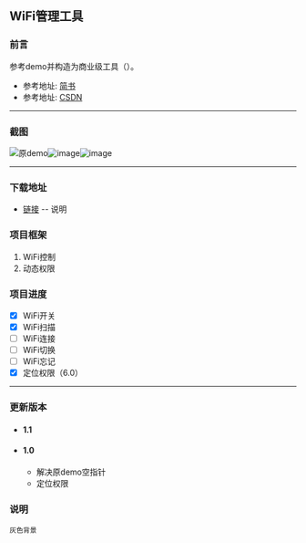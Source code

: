 ## WiFi管理工具

### 前言
  
参考demo并构造为商业级工具（）。

- 参考地址:  [简书](https://www.jianshu.com/p/9b5ecfb4ca63)
- 参考地址:  [CSDN](https://blog.csdn.net/leslietuang/article/details/51203692)

---



### 截图

![原demo](https://github.com/HeHongdan/WiFiDemo/blob/master/image/20180823.png)![image](https://github.com/HeHongdan/WiFiDemo/image/20180823.png)![image](链接)

---



### 下载地址

- [链接](https://github.com/HeHongdan/WiFiDemo) -- 说明



### 项目框架
1. WiFi控制
2. 动态权限



### 项目进度
- [x] WiFi开关
- [x] WiFi扫描
- [ ] WiFi连接
- [ ] WiFi切换
- [ ] WiFi忘记
- [x] 定位权限（6.0）

--- 



### 更新版本
- #### 1.1

- #### 1.0
    - 解决原demo空指针
    - 定位权限



### 说明
```
灰色背景

```
